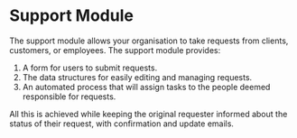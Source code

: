 # Support Module

The support module allows your organisation to take requests from clients, customers, or employees. The support module provides:
1. A form for users to submit requests.
2. The data structures for easily editing and managing requests.
3. An automated process that will assign tasks to the people deemed responsible for requests.

All this is achieved while keeping the original requester informed about the status of their request, with confirmation and update emails.